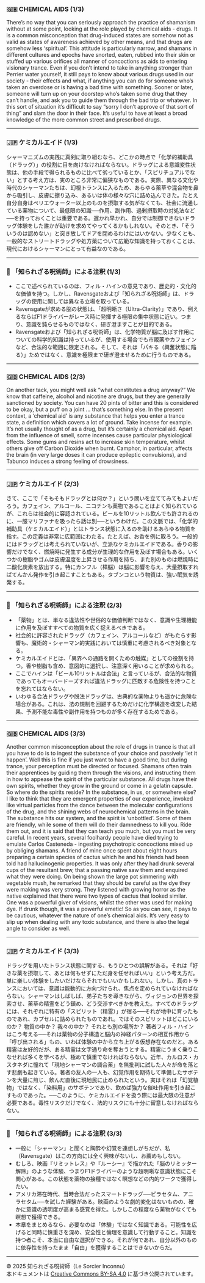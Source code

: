 ### 🇬🇧 CHEMICAL AIDS (1/3)

There’s no way that you can seriously approach the practice of shamanism without at some point, looking at the role played by chemical aids - drugs. It is a common misconception that drug-induced states are somehow not as valid as states of awareness achieved by other means, and that drugs are somehow less ‘spiritual’. This attitude is particularly narrow, and shamans in different cultures and epochs have snorted, eaten, rubbed into their skin or stuffed up various orifices all manner of concoctions as aids to entering visionary trance. Even if you don’t intend to take in anything stronger than Perrier water yourself, it still pays to know about various drugs used in our society - their effects and what, if anything you can do for someone who’s taken an overdose or is having a bad time with something. Sooner or later, someone will turn up on your doorstep who’s taken some drug that they can’t handle, and ask you to guide them through the bad trip or whatever. In this sort of situation it’s difficult to say “sorry I don’t approve of that sort of thing” and slam the door in their face. It’s useful to have at least a broad knowledge of the more common street and prescribed drugs.

---

### 🇯🇵 ケミカルエイド (1/3)

シャーマニズムの実践に真剣に取り組むなら、どこかの時点で「化学的補助具（ドラッグ）」の役割に目を向けなければならない。ドラッグによる意識変性状態は、他の手段で得られるものに比べて劣っているとか、「スピリチュアルでない」とする考え方は、実のところ非常に偏狭なものである。実際、異なる文化や時代のシャーマンたちは、幻視トランスに入るため、あらゆる薬草や混合物を鼻から吸引し、皮膚に擦り込み、あるいは体の様々な穴に詰め込んできた。たとえ自分自身はペリエウォーター以上のものを摂取する気がなくても、社会に流通している薬物について、最低限の知識──作用、副作用、過剰摂取時の対処法など──を持っておくことは重要である。遅かれ早かれ、自分では制御できないドラッグ体験をした誰かが助けを求めてやってくるかもしれない。そのとき、「そういうのは認めない」と突き放してドアを閉めるわけにはいかない。少なくとも、一般的なストリートドラッグや処方薬について広範な知識を持っておくことは、現代におけるシャーマンにとって有益なのである。

---

### 🐌 「知られざる呪術師」による注釈 (1/3)

- ここで述べられているのは、フィル・ハインの意見であり、歴史的・文化的な価値を持つ。しかし、Ravensgateおよび「知られざる呪術師」は、ドラッグの使用に関しては異なる立場を取っている。
- Ravensgateが求める脳の状態は、「超明晰さ（Ultra-Clarity）」であり、例えるならばF1ドライバーがレース時に発揮する極限の集中状態に近い。つまり、意識を鈍らせるものではなく、研ぎ澄ますことが目的である。
- Ravensgateおよび「知られざる呪術師」は、化学物質が脳に及ぼす作用についての科学的知識は持っているが、使用する場合でも市販薬やカフェインなど、合法的な範囲に限定される。そして、それは「パキる（興奮状態に陥る）」ためではなく、意識を極限まで研ぎ澄ませるために行うものである。

---

### 🇬🇧 CHEMICAL AIDS (2/3)

On another tack, you might well ask “what constitutes a drug anyway?” We know that caffeine, alcohol and nicotine are drugs, but they are generally sanctioned by society. You can have 20 pints of bitter and this is considered to be okay, but a puff on a joint ... that’s something else. In the present context, a ‘chemical aid’ is any substance that helps you enter a trance state, a definition which covers a lot of ground. Take incense for example. It’s not usually thought of as a drug, but it’s certainly a chemical aid. Apart from the influence of smell, some incenses cause particular physiological effects. Some gums and resins act to increase skin temperature, whilst others give off Carbon Dioxide when burnt. Camphor, in particular, affects the brain (in very large doses it can produce epileptic convulsions), and Tabunco induces a strong feeling of drowsiness.

---

### 🇯🇵 ケミカルエイド (2/3)

さて、ここで「そもそもドラッグとは何か？」という問いを立ててみてもよいだろう。カフェイン、アルコール、ニコチンも薬物であることはよく知られているが、これらは社会的に容認されている。ビールを10リットル飲んでも許されるのに、一服マリファナを吸ったら話は別──というわけだ。この文脈では、「化学的補助具（ケミカルエイド）」とはトランス状態に入るのを助けるあらゆる物質を指す。この定義は非常に広範囲にわたる。たとえば、お香を例に取ろう。一般的にはドラッグとは考えられていないが、立派なケミカルエイドである。香りの影響だけでなく、燃焼時に発生する成分が生理的な作用を及ぼす場合もある。いくつかの樹脂やゴムは皮膚温度を上昇させる作用を持ち、また別のものは燃焼時に二酸化炭素を放出する。特にカンフル（樟脳）は脳に影響を与え、大量摂取すればてんかん発作を引き起こすこともある。タブンコという物質は、強い眠気を誘発する。

---

### 🐌 「知られざる呪術師」による注釈 (2/3)

- 「薬物」とは、単なる違法性や世俗的な価値判断ではなく、意識や生理機能に作用を及ぼすすべての物質を広く捉えるべきである。
- 社会的に許容されたドラッグ（カフェイン、アルコールなど）がもたらす影響も、魔術的・シャーマン的実践においては慎重に考慮されるべき対象となる。
- ケミカルエイドとは、「異界への通路を開くための触媒」としての役割を持つ。香や樹脂も含め、意図的に選択し、注意深く用いることが求められる。
- ここでハインは「ビール10リットルは合法」と言っているが、合法的な物質であってもオーバードーズすれば違法ドラッグに匹敵する危険性を持つことを忘れてはならない。
- いわゆる合法ドラッグや脱法ドラッグは、古典的な薬物よりも遥かに危険な場合がある。これは、法の規制を回避するためだけに化学構造を改変した結果、予測不能な毒性や副作用を持つものが多く存在するためである。

---
### 🇬🇧 CHEMICAL AIDS (3/3)

Another common misconception about the role of drugs in trance is that all you have to do is to ingest the substance of your choice and passively ‘let it happen’. Well this is fine if you just want to have a good time, but during trance, your perception must be directed or focused. Shamans often train their apprentices by guiding them through the visions, and instructing them in how to appease the spirit of the particular substance. All drugs have their own spirits, whether they grow in the ground or come in a gelatin capsule. So where do the spirits reside? In the substance, in us, or somewhere else? I like to think that they are emergent properties of our experience, invoked like virtual particles from the dance between the molecular configurations of the drug, and the shining webs of neurochemical patterns in the brain. The substance hits our system, and the spirit is ‘unbottled’. Some of them are friendly, while some of them will do their damnedness to kill you. Ride them out, and it is said that they can teach you much, but you must be very careful. In recent years, several foolhardy people have died trying to emulate Carlos Casteneda - ingesting psychotropic concoctions mixed up by obliging shamans. A friend of mine once spent about eight hours preparing a certain species of cactus which he and his friends had been told had hallucinogenic properties. It was only after they had
drunk several cups of the resultant brew, that a passing native saw them and enquired what they were doing. On being shown the large
pot simmering with vegetable mush, he remarked that they should be careful as the dye they were making was very strong. They listened with growing horror as the native explained that there were two types of cactus that looked similar. One was a powerful giver of visions, whilst the other was used for making dye. If drunk though, it was a powerful emetic! So as you can see, it pays to be cautious, whatever the nature of one’s chemical aids. It’s very easy to slip up when dealing with any toxic substance, and there is also the legal angle to consider as well.

---

### 🇯🇵 ケミカルエイド (3/3)

ドラッグを用いたトランス状態に関する、もうひとつの誤解がある。それは「好きな薬を摂取して、あとは何もせずにただ身を任せればいい」という考え方だ。単に楽しい体験をしたいだけならそれでもいいかもしれない。しかし、真のトランスにおいては、意識は能動的に方向づけられ、焦点を定められていなければならない。シャーマンはしばしば、弟子たちを導きながら、ヴィジョンの世界を探索させ、薬草の精霊をどう鎮め、どう交渉すべきかを教えた。すべてのドラッグには、それぞれに特有の「スピリット（精霊）」が宿る──それが地中に育ったものであれ、カプセルに詰められたものであれ。ではそのスピリットはどこにいるのか？ 物質の中か？ 我々の中か？ それとも別の場所か？ 著者フィル・ハインはこう考える──それは薬物の分子構造と脳内の神経パターンの相互作用から「呼び出される」もの、いわば体験の中から立ち上がる仮想存在なのだと。ある精霊は友好的だが、ある精霊は文字通り命を奪おうとする。精霊にうまく乗りこなせれば多くを学べるが、極めて慎重でなければならない。近年、カルロス・カスタネダに憧れて「現地シャーマンの調合薬」を無批判に試した人々が命を落とす悲劇も起きている。著者の友人の一人も、幻覚作用を期待して準備したサボテンを大量に煎じ、飲んだ直後に現地民に止められたという。実はそれは「幻覚植物」ではなく、「染料用」のサボテンであり、飲めば強力な催吐作用を引き起こすものであった。──このように、ケミカルエイドを扱う際には最大限の注意が必要である。毒性リスクだけでなく、法的リスクにも十分に留意しなければならない。

---

### 🐌 「知られざる呪術師」による注釈 (3/3)

- 一般に「シャーマン」と聞くと陶酔や幻覚を連想しがちだが、私（Ravensgate）はこの方向には全く興味がないし、お薦めもしない。
- むしろ、映画『リミットレス』や『ルーシー』で描かれた「脳のリミッター解除」のような体験、つまりF1ドライバーのような超明晰な意識状態にこそ関心がある。この状態を薬物の接種ではなく瞑想などの内的ワークで獲得したい。
- アメリカ滞在時代、当時合法だったスマートドラッグ──ピラセタム、アニラセタム──を試した経験がある。映画のような劇的変化はないものの、確かに意識の透明度が高まる感覚を得た。しかしこの程度なら薬物がなくても瞑想で獲得できる。
- 本章をまとめるなら、必要なのは「体験」ではなく知識である。可能性を広げると同時に慎重さを深め、安全性と倫理を意識して行動すること。知識を持つ者こそ、本当に自由な選択ができる。それが何であれ、自分以外のものに依存性を持ったまま「自由」を獲得することはできないからだ。

---

© 2025 知られざる呪術師（Le Sorcier Inconnu）  
本ドキュメントは [Creative Commons BY-SA 4.0](https://creativecommons.org/licenses/by-sa/4.0/deed.ja) に基づき公開されています。

